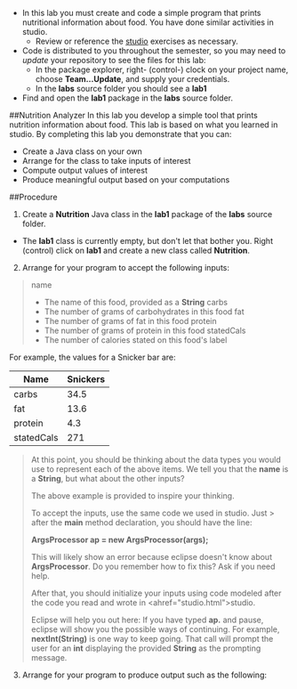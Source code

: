 * In this lab you must create and code a simple program that prints
nutritional information about food.  You have done similar activities
in studio.
  * Review or reference the <a href="studio.html">studio</a> exercises
  as necessary.
* Code is distributed to you throughout the semester, so you may
  need to *update* your repository to see the files for this lab:
  * In the package explorer, right- (control-) clock on your project
  name, choose **Team&hellip;Update**, and supply your credentials.
  * In the **labs** source folder you should see a **lab1**
* Find and open the **lab1** package in the **labs** source folder.

##Nutrition Analyzer
In this lab you develop a simple tool that prints nutrition information about food. This lab is based on what you learned in studio. By completing this lab you demonstrate that you can:

* Create a Java class on your own
* Arrange for the class to take inputs of interest
* Compute output values of interest
* Produce meaningful output based on your computations


##Procedure
1. Create a **Nutrition** Java class in the **lab1** package of the **labs** source folder.
  * The **lab1** class is currently empty, but don't let that bother you.  Right (control) click on **lab1** and create a new class called **Nutrition**.
2. Arrange for your program to accept the following inputs:
  > name
  >  * The name of this food, provided as a **String**
  > carbs
  >  * The number of grams of carbohydrates in this food
  > fat
  >  * The number of grams of fat in this food
  > protein
  >  * The number of grams of protein in this food
  > statedCals
  >  * The number of calories stated on this food's label

  For example, the values for a Snicker bar are:

| Name          | Snickers      |
| ------------- |-------------  |
| carbs         | 34.5          |
| fat           | 13.6          |
| protein       | 4.3           |
| statedCals    | 271           |

  > At this point, you should be thinking about the data types you would use to represent each of the above
  items.  We tell you that the **name** is a **String**, but what about the other inputs?
  >
  > The above example is provided to inspire your thinking.
  >
  > To accept the inputs, use the same code we used in studio.  Just > after the **main** method declaration,
  > you should have the line:
  >
  > **ArgsProcessor ap = new ArgsProcessor(args);**
  >
  > This will likely show an error because eclipse doesn't know about **ArgsProcessor**.  Do you remember how to
  > fix this?  Ask if you need help.
  >
  > After that, you should initialize your inputs using code modeled after the code you read and wrote in <ahref="studio.html">studio</a>.
  >
  > Eclipse will help you out here:  If you have typed **ap.** and pause, eclipse will show you the possible
  > ways of continuing.  For example, **nextInt(String)** is one way to keep going.  That call will prompt
  > the user for an **int** displaying the provided **String** as the prompting message.

3. Arrange for your program to produce output such as the following:
